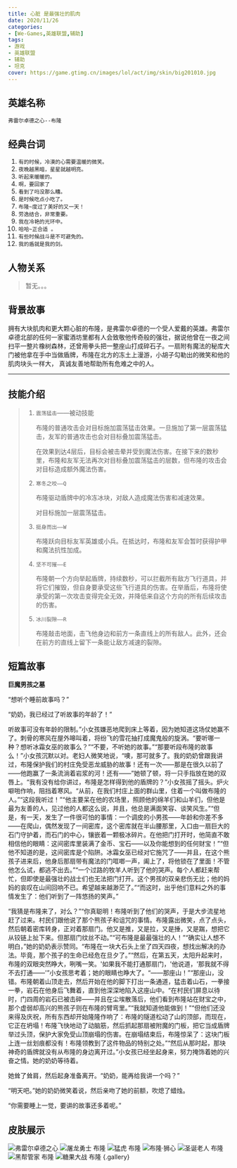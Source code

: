 ```yaml
---
title: 心脏 是最强壮的肌肉
date: 2020/11/26
categories:
- [We-Games,英雄联盟,辅助]
tags:
- 游戏
- 英雄联盟
- 辅助
- 坦克
cover: https://game.gtimg.cn/images/lol/act/img/skin/big201010.jpg
---
```

## 英雄名称

`弗雷尔卓德之心--布隆`

## 经典台词

1. `有的时候，冷漠的心需要温暖的微笑。`
2. `夜晚越黑暗，星星就越明亮。`
3. `听起来暖暖的。`
4. `啊，要回家了`
5. `看到了吗没那么糟。`
6. `是时候吃点小吃了。`
7. `布隆~度过了美好的又一天！`
8. `劳逸结合，非常重要。 `
9. `我在冷艳的光环中。`
10. `哈哈~正合适 。`
11. `有些时候战斗是不可避免的。` 
12. `我的盾就是我的剑。`

## 人物关系

> 暂无。。。

## 背景故事

拥有大块肌肉和更大颗心脏的布隆，是弗雷尔卓德的一个受人爱戴的英雄。弗雷尔卓德北部的任何一家蜜酒坊里都有人会致敬他传奇般的强壮，据说他曾在一夜之间扫平一整片橡树森林，还曾用拳头把一整座山打成碎石子。一扇附有魔法的秘库大门被他拿在手中当做盾牌，布隆在北方的冻土上漫游，小胡子勾勒出的微笑和他的肌肉块头一样大， 真诚友善地帮助所有危难之中的人。

------

## 技能介绍

> 1. `震荡猛击`——被动技能
>
>    布隆的普通攻击会对目标施加震荡猛击效果。一旦施加了第一层震荡猛击，友军的普通攻击也会对目标叠加震荡猛击。
>
>    在效果到达4层后，目标会被击晕并受到魔法伤害。在接下来的数秒里，布隆和友军无法再次对目标叠加震荡猛击的层数，但布隆的攻击会对目标造成额外魔法伤害。
>
> 2. `寒冬之咬——Q`
>
>    布隆驱动盾牌中的冷冻冰块，对敌人造成魔法伤害和减速效果。
>
>    对目标施加一层震荡猛击。
>
> 3. `挺身而出——W`
>
>    布隆跃向目标友军英雄或小兵。在抵达时，布隆和友军会暂时获得护甲和魔法抗性加成。
>
> 4. `坚不可摧——E`
>
>    布隆朝一个方向举起盾牌，持续数秒，可以拦截所有敌方飞行道具，并将它们摧毁，但自身要承受这些飞行道具的伤害。在举盾后，布隆将使承受的第一次攻击变得完全无效，并降低来自这个方向的所有后续攻击的伤害。
>
> 5. `冰川裂隙——R`
>
>    布隆敲击地面，击飞他身边和前方一条直线上的所有敌人。此外，还会在前方的直线上留下一条能让敌方减速的裂隙。

## 短篇故事

**巨魔男孩之墓**

“想听个睡前故事吗？”

“奶奶，我已经过了听故事的年龄了！”

听故事可没有年龄的限制。”小女孩嫌恶地爬到床上等着，因为她知道这场仗她赢不了。刺骨的寒风在屋外嗥叫着，将纷飞的雪花抽打成魔鬼般的旋涡。“要听哪一种？想听冰霜女巫的故事么？”“不要，不听她的故事。”“那要听段布隆的故事么！”小女孩沉默以对。老妇人微笑地说，“噢，那可就多了。我的奶奶曾跟我讲过，布隆保护我们的村庄免受恶龙威胁的故事！还有一次——那是在很久以前了——他跑赢了一条流淌着岩浆的河！还有——”她顿了顿，将一只手指放在她的双唇上。“我有没有给你讲过，布隆是怎样得到他的盾牌的？”小女孩摇了摇头。炉火噼啪作响，阻挡着寒风。“从前，在我们村庄上面的群山里，住着一个叫做布隆的人。”“这段我听过！”“他主要呆在他的农场里，照顾他的绵羊们和山羊们，但他是最为友善的人，见过他的人都这么说，并且，他总是满面笑容、谈笑风生。”“但是，有一天，发生了一件很可怕的事情：一个调皮的小男孩——年龄和你差不多——在爬山，偶然发现了一间密库，这个密库就在半山腰那里，入口由一扇巨大的石门守护着，而石门的中心，镶嵌着一颗极冰碎片。在他把门打开时，他简直不敢相信他的眼睛：这间密库里装满了金币、宝石——以及你能想到的任何财宝！”“但他不知道的是，这间密库是个陷阱。冰霜女巫已经对它施咒了——并且，在这个熊孩子进来后，他身后那扇带有魔法的门哐啷一声，阖上了，将他锁在了里面！不管他怎么试，都逃不出去。”“一个过路的牧羊人听到了他的哭声。每个人都赶来帮忙，但即使是最强壮的战士们也无法把门打开。这个男孩的双亲悲伤无比；他的妈妈的哀叹在山间回响不已。希望越来越渺茫了。”“而这时，出乎他们意料之外的事情发生了：他们听到了一阵悠扬的笑声。”

“我猜是布隆来了，对么？”“你真聪明！布隆听到了他们的哭声，于是大步流星地赶了过来。村民们跟他说了那个熊孩子和诅咒的事情。布隆露出微笑，点了点头，然后朝着密库转身，正对着那扇门。他又是推，又是拉，又是捶，又是踹，想把它从铰链上扯下来。但那扇门纹丝不动。”“可布隆是最最强壮的人！”“确实让人想不明白，”她的奶奶表示赞同。“布隆在一块大石头上坐了四天四夜，想找出解决的办法。毕竟，那个孩子的生命已经危在旦夕了。”“然后，在第五天，太阳升起来时，布隆的双眼突然睁大，咧嘴一笑。'如果我不能打通那扇门，'他说道，'那我就不得不去打通——'”小女孩思考着；她的眼睛也睁大了。“——那座山！”“那座山，没错。布隆朝着山顶走去，然后开始在他的脚下打出一条通道，猛击着山石，一拳接一拳，岩石在他身后飞舞着，直到他深深地陷入这座山中。“在村民们屏息以待时，门四周的岩石已被击碎——并且在尘埃散落后，他们看到布隆站在财宝之中，那个虚弱却高兴的熊孩子则在布隆的臂弯里。”“我就知道他能做到！”“但他们还没来得及庆祝，所有东西却开始隆隆作响了：布隆的隧道松动了山的顶部，而现在，它正在坍塌！布隆飞快地动了动脑筋，然后抓起那扇被附魔的门板，把它当成盾牌举过头顶，保护大家免受山顶崩塌的伤害。在崩塌结束后，布隆惊呆了：这块门板上连一丝划痕都没有！布隆领教到了这件物品的特别之处。”“然后从那时起，那块神奇的盾牌就没有从布隆的身边离开过。”小女孩已经坐起身来，努力掩饰着她的兴奋之情。她的奶奶等待着。

她耸了耸肩，然后起身准备离开。“奶奶，能再给我讲一个吗？”

“明天吧。”她的奶奶微笑着说，然后亲吻了她的前额，吹熄了蜡烛。

“你需要睡上一觉，要讲的故事还多着呢。”

##  皮肤展示 
![](https://game.gtimg.cn/images/lol/act/img/skin/big201000.jpg "弗雷尔卓德之心")
![](https://game.gtimg.cn/images/lol/act/img/skin/big201001.jpg "屠龙勇士 布隆")
![](https://game.gtimg.cn/images/lol/act/img/skin/big201002.jpg "猛虎 布隆")
![](https://game.gtimg.cn/images/lol/act/img/skin/big201003.jpg "布隆·狮心")
![](https://game.gtimg.cn/images/lol/act/img/skin/big201010.jpg "圣诞老人 布隆")
![](https://game.gtimg.cn/images/lol/act/img/skin/big201011.jpg "黑帮管家 布隆")
![](https://game.gtimg.cn/images/lol/act/img/skin/big201024.jpg "糖果大战 布隆")
{.gallery}

